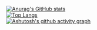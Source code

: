[![Anurag's GitHub stats](https://github-readme-stats.vercel.app/api?username=magezee)](https://github.com/anuraghazra/github-readme-stats)
<br/>
[![Top Langs](https://github-readme-stats.vercel.app/api/top-langs/?username=magezee&layout=compact)](https://github.com/anuraghazra/github-readme-stats)
<br/>
[![Ashutosh's github activity graph](https://activity-graph.herokuapp.com/graph?username=magezee&theme=dracula)](https://github.com/ashutosh00710/github-readme-activity-graph)
